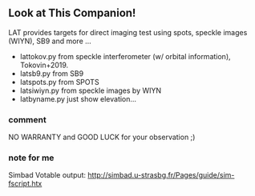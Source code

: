 ## Look at This Companion!

LAT provides targets for direct imaging test using spots, speckle images (WIYN), SB9  and more ...

- lattokov.py from speckle interferometer (w/ orbital information), Tokovin+2019.
- latsb9.py from SB9
- latspots.py from SPOTS
- latsiwiyn.py from speckle images by WIYN
- latbyname.py just show elevation...


### comment

NO WARRANTY and GOOD LUCK for your observation ;)


### note for me

Simbad Votable output: http://simbad.u-strasbg.fr/Pages/guide/sim-fscript.htx